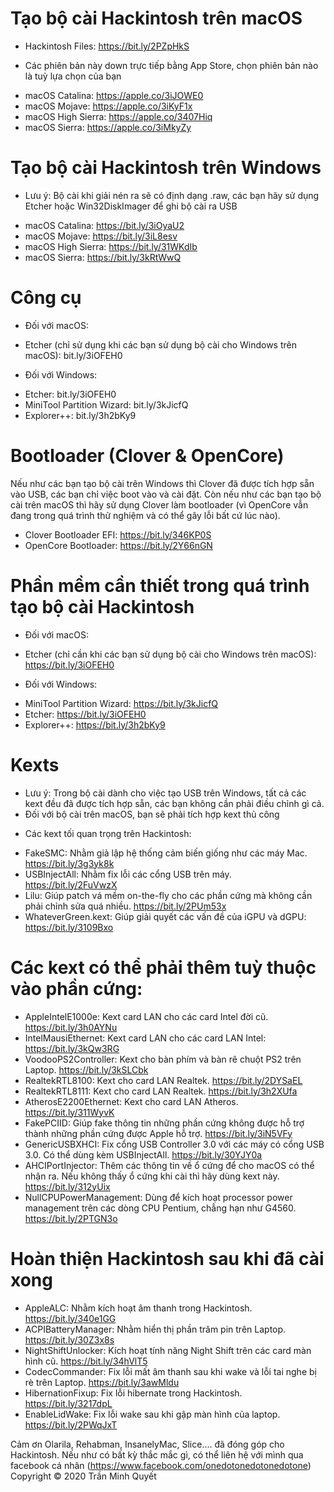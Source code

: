 # Tạo bộ cài Hackintosh trên macOS
- Hackintosh Files: https://bit.ly/2PZpHkS
* Các phiên bản này down trực tiếp bằng App Store, chọn phiên bản nào là tuỳ lựa chọn của bạn
- macOS Catalina: https://apple.co/3iJOWE0
- macOS Mojave: https://apple.co/3iKyF1x
- macOS High Sierra: https://apple.co/3407Hiq
- macOS Sierra: https://apple.co/3iMkyZy
# Tạo bộ cài Hackintosh trên Windows
* Lưu ý: Bộ cài khi giải nén ra sẽ có định dạng .raw, các bạn hãy sử dụng Etcher hoặc Win32DiskImager để ghi bộ cài ra USB
- macOS Catalina: https://bit.ly/3iOyaU2
- macOS Mojave: https://bit.ly/3iL8esv
- macOS High Sierra: https://bit.ly/31WKdIb
- macOS Sierra: https://bit.ly/3kRtWwQ
# Công cụ
+ Đối với macOS:
- Etcher (chỉ sử dụng khi các bạn sử dụng bộ cài cho Windows trên macOS): bit.ly/3iOFEH0
+ Đối với Windows:
- Etcher: bit.ly/3iOFEH0
- MiniTool Partition Wizard: bit.ly/3kJicfQ
- Explorer++: bit.ly/3h2bKy9
# Bootloader (Clover & OpenCore)
Nếu như các bạn tạo bộ cài trên Windows thì Clover đã được tích hợp sẵn vào USB, các bạn chỉ việc boot vào và cài đặt.
Còn nếu như các bạn tạo bộ cài trên macOS thì hãy sử dụng Clover làm bootloader (vì OpenCore vẫn đang trong quá trình thử nghiệm và có thể gây lỗi bất cứ lúc nào).
- Clover Bootloader EFI: https://bit.ly/346KP0S
- OpenCore Bootloader: https://bit.ly/2Y66nGN
# Phần mềm cần thiết trong quá trình tạo bộ cài Hackintosh
+ Đối với macOS:
- Etcher (chỉ cần khi các bạn sử dụng bộ cài cho Windows trên macOS): https://bit.ly/3iOFEH0
+ Đối với Windows:
- MiniTool Partition Wizard: https://bit.ly/3kJicfQ
- Etcher: https://bit.ly/3iOFEH0
- Explorer++: https://bit.ly/3h2bKy9
# Kexts
* Lưu ý: Trong bộ cài dành cho việc tạo USB trên Windows, tất cả các kext đều đã được tích hợp sẵn, các bạn không cần phải điều chỉnh gì cả.
* Đối với bộ cài trên macOS, bạn sẽ phải tích hợp kext thủ công
+ Các kext tối quan trọng trên Hackintosh:
- FakeSMC: Nhằm giả lập hệ thống cảm biến giống như các máy Mac.  https://bit.ly/3g3yk8k
- USBInjectAll: Nhằm fix lỗi các cổng USB trên máy.  https://bit.ly/2FuVwzX
- Lilu: Giúp patch vá mềm on-the-fly cho các phần cứng mà không cần phải chỉnh sửa quá nhiều. 
https://bit.ly/2PUm53x
- WhateverGreen.kext: Giúp giải quyết các vấn đề của iGPU và dGPU:  https://bit.ly/3109Bxo
# Các kext có thể phải thêm tuỳ thuộc vào phần cứng:
- AppleIntelE1000e: Kext card LAN cho các card Intel đời cũ.  https://bit.ly/3h0AYNu
- IntelMausiEthernet: Kext card LAN cho các card LAN Intel:  https://bit.ly/3kQw3RG
- VoodooPS2Controller: Kext cho bàn phím và bàn rê chuột PS2 trên Laptop.  https://bit.ly/3kSLCbk
- RealtekRTL8100: Kext cho card LAN Realtek.  https://bit.ly/2DYSaEL
- RealtekRTL8111: Kext cho card LAN Realtek.  https://bit.ly/3h2XUfa
- AtherosE2200Ethernet: Kext cho card LAN Atheros.  https://bit.ly/311WyvK
- FakePCIID: Giúp fake thông tin những phần cứng không được hỗ trợ thành những phần cứng được Apple hỗ trợ.  https://bit.ly/3iN5VFy
- GenericUSBXHCI: Fix cổng USB Controller 3.0 với các máy có cổng USB 3.0. Có thể dùng kèm USBInjectAll.
 https://bit.ly/30YJY0a
- AHCIPortInjector: Thêm các thông tin về ổ cứng để cho macOS có thể nhận ra. Nếu không thấy ổ cứng khi cài thì hãy dùng kext này. https://bit.ly/312yUix
 - NullCPUPowerManagement: Dùng để kích hoạt processor power management trên các dòng CPU Pentium, chẳng hạn như G4560.  https://bit.ly/2PTGN3o
# Hoàn thiện Hackintosh sau khi đã cài xong
- AppleALC: Nhằm kích hoạt âm thanh trong Hackintosh.  https://bit.ly/340e1GG
- ACPIBatteryManager: Nhằm hiển thị phần trăm pin trên Laptop. https://bit.ly/30Z3x8s
- NightShiftUnlocker: Kích hoạt tính năng Night Shift trên các card màn hình cũ.  https://bit.ly/34hVlT5
- CodecCommander: Fix lỗi mất âm thanh sau khi wake và lỗi tai nghe bị rè trên Laptop.  https://bit.ly/3awMldu
- HibernationFixup: Fix lỗi hibernate trong Hackintosh.  https://bit.ly/3217dpL
- EnableLidWake: Fix lỗi wake sau khi gập màn hình của laptop.  https://bit.ly/2PWqJxT

Cảm ơn Olarila, Rehabman, InsanelyMac, Slice.... đã đóng góp cho Hackintosh.
Nếu như có bất kỳ thắc mắc gì, có thể liên hệ với mình qua facebook cá nhân (https://www.facebook.com/onedotonedotonedotone)
                               Copyright © 2020 Trần Minh Quyết
